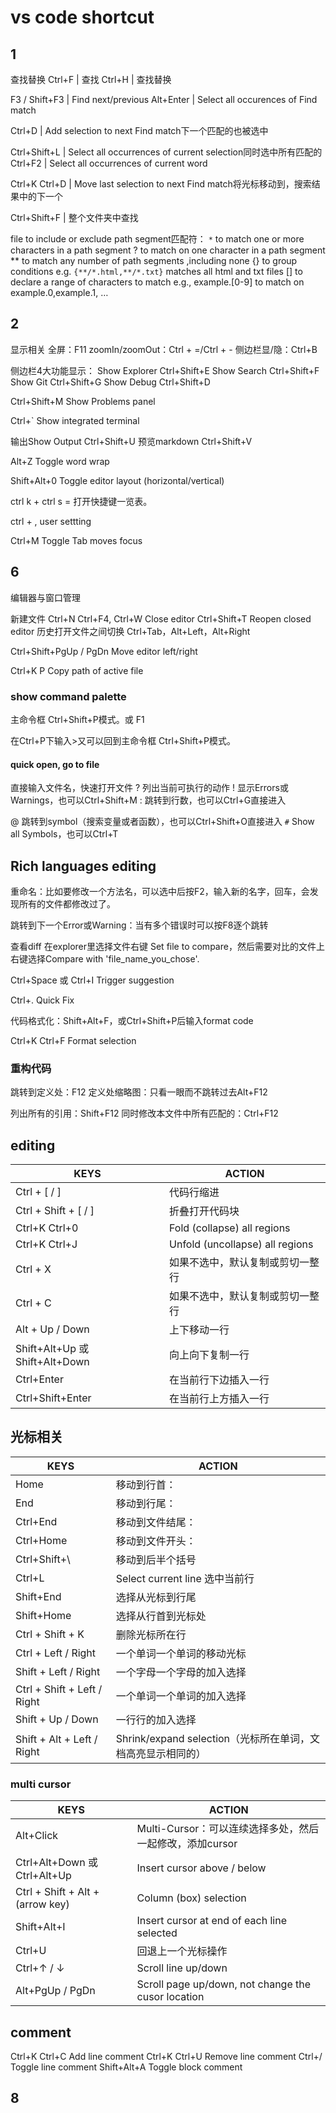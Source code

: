 # vs code shortcut

## 1

查找替换
Ctrl+F | 查找
Ctrl+H | 查找替换

F3 / Shift+F3 | Find next/previous
Alt+Enter | Select all occurences of Find match

Ctrl+D | Add selection to next Find match下一个匹配的也被选中

Ctrl+Shift+L | Select all occurrences of current selection同时选中所有匹配的
Ctrl+F2 | Select all occurrences of current word

Ctrl+K Ctrl+D | Move last selection to next Find match将光标移动到，搜索结果中的下一个

Ctrl+Shift+F | 整个文件夹中查找

file to include or exclude
path segment匹配符：
 `*` to match one or more characters in a path segment
? to match on one character in a path segment
 ** to match any number of path segments ,including none {} to group conditions
 e.g. `{**/*.html,**/*.txt}` matches all html and txt files
 [] to declare a range of characters to match
 e.g., example.[0-9] to match on example.0,example.1, …

## 2

显示相关
 全屏：F11
 zoomIn/zoomOut：Ctrl + =/Ctrl + -
 侧边栏显/隐：Ctrl+B

侧边栏4大功能显示：
  Show Explorer Ctrl+Shift+E
  Show Search Ctrl+Shift+F
  Show Git Ctrl+Shift+G
  Show Debug Ctrl+Shift+D

Ctrl+Shift+M Show Problems panel

Ctrl+` Show integrated terminal

  输出Show Output Ctrl+Shift+U
  预览markdown Ctrl+Shift+V

  Alt+Z Toggle word wrap

  Shift+Alt+0 Toggle editor layout (horizontal/vertical)

ctrl k + ctrl s = 打开快捷键一览表。

ctrl + , user settting

Ctrl+M Toggle Tab moves focus

## 6

编辑器与窗口管理

新建文件 Ctrl+N
Ctrl+F4, Ctrl+W Close editor
Ctrl+Shift+T Reopen closed editor
历史打开文件之间切换 Ctrl+Tab，Alt+Left，Alt+Right

Ctrl+Shift+PgUp / PgDn Move editor left/right

Ctrl+K P Copy path of active file

### show command palette

主命令框 Ctrl+Shift+P模式。或 F1

在Ctrl+P下输入>又可以回到主命令框 Ctrl+Shift+P模式。

#### quick open, go to file

直接输入文件名，快速打开文件
? 列出当前可执行的动作
! 显示Errors或Warnings，也可以Ctrl+Shift+M
: 跳转到行数，也可以Ctrl+G直接进入

 @ 跳转到symbol（搜索变量或者函数），也可以Ctrl+Shift+O直接进入
  `#` Show all Symbols，也可以Ctrl+T

## Rich languages editing

重命名：比如要修改一个方法名，可以选中后按F2，输入新的名字，回车，会发现所有的文件都修改过了。

跳转到下一个Error或Warning：当有多个错误时可以按F8逐个跳转

查看diff 在explorer里选择文件右键 Set file to compare，然后需要对比的文件上右键选择Compare with 'file_name_you_chose'.

Ctrl+Space 或 Ctrl+I Trigger suggestion

Ctrl+. Quick Fix

代码格式化：Shift+Alt+F，或Ctrl+Shift+P后输入format code

Ctrl+K Ctrl+F Format selection

### 重构代码

跳转到定义处：F12
定义处缩略图：只看一眼而不跳转过去Alt+F12

列出所有的引用：Shift+F12
同时修改本文件中所有匹配的：Ctrl+F12

## editing

| KEYS | ACTION |
| --- | --- |
| Ctrl + [ / ] | 代码行缩进 |
| Ctrl + Shift + [ / ] | 折叠打开代码块  |
| Ctrl+K Ctrl+0 | Fold (collapse) all regions |
| Ctrl+K Ctrl+J | Unfold (uncollapse) all regions |
| Ctrl + X | 如果不选中，默认复制或剪切一整行 |
| Ctrl + C | 如果不选中，默认复制或剪切一整行 |
| Alt + Up / Down | 上下移动一行 |
| Shift+Alt+Up 或 Shift+Alt+Down | 向上向下复制一行 |
| Ctrl+Enter | 在当前行下边插入一行 |
| Ctrl+Shift+Enter | 在当前行上方插入一行 |

## 光标相关

| KEYS | ACTION |
| --- | --- |
| Home | 移动到行首： |
| End | 移动到行尾： |
| Ctrl+End | 移动到文件结尾： |
| Ctrl+Home | 移动到文件开头： |
| Ctrl+Shift+\ | 移动到后半个括号 |
| Ctrl+L | Select current line 选中当前行 |
| Shift+End | 选择从光标到行尾 |
| Shift+Home | 选择从行首到光标处 |
| Ctrl + Shift + K | 删除光标所在行 |
| Ctrl + Left / Right | 一个单词一个单词的移动光标 |
| Shift + Left / Right | 一个字母一个字母的加入选择 |
| Ctrl + Shift + Left / Right | 一个单词一个单词的加入选择 |
| Shift + Up / Down | 一行行的加入选择 |
| Shift + Alt + Left / Right | Shrink/expand selection（光标所在单词，文档高亮显示相同的） |

### multi cursor

| KEYS | ACTION |
| --- | --- |
| Alt+Click | Multi-Cursor：可以连续选择多处，然后一起修改，添加cursor |
| Ctrl+Alt+Down 或 Ctrl+Alt+Up | Insert cursor above / below  |
| Ctrl + Shift + Alt + (arrow key) | Column (box) selection |
| Shift+Alt+I | Insert cursor at end of each line selected |
| Ctrl+U | 回退上一个光标操作 |
| Ctrl+↑ / ↓ | Scroll line up/down |
| Alt+PgUp / PgDn | Scroll page up/down, not change the cusor location |

## comment

Ctrl+K Ctrl+C Add line comment
Ctrl+K Ctrl+U Remove line comment
Ctrl+/ Toggle line comment
Shift+Alt+A Toggle block comment

## 8
